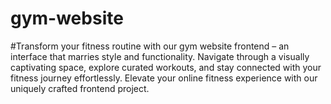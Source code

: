 # gym-website
#Transform your fitness routine with our gym website frontend – an interface that marries style and functionality.
Navigate through a visually captivating space, explore curated workouts, and stay connected with your fitness journey effortlessly.
Elevate your online fitness experience with our uniquely crafted frontend project.
